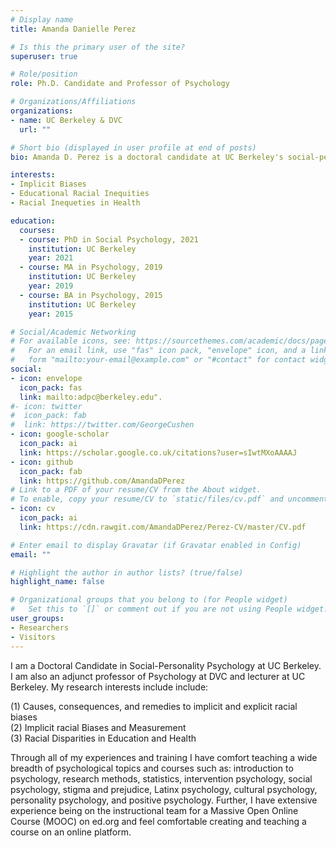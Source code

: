 ```yaml
---
# Display name
title: Amanda Danielle Perez

# Is this the primary user of the site?
superuser: true

# Role/position
role: Ph.D. Candidate and Professor of Psychology 

# Organizations/Affiliations
organizations:
- name: UC Berkeley & DVC
  url: ""

# Short bio (displayed in user profile at end of posts)
bio: Amanda D. Perez is a doctoral candidate at UC Berkeley's social-personality Ph.D. program. She is also an adjunct professor of psychology at DVC and a psychology lecturer at UC Berkeley.

interests:
- Implicit Biases
- Educational Racial Inequities
- Racial Inequeties in Health

education:
  courses:
  - course: PhD in Social Psychology, 2021
    institution: UC Berkeley
    year: 2021
  - course: MA in Psychology, 2019
    institution: UC Berkeley
    year: 2019
  - course: BA in Psychology, 2015
    institution: UC Berkeley
    year: 2015

# Social/Academic Networking
# For available icons, see: https://sourcethemes.com/academic/docs/page-builder/#icons
#   For an email link, use "fas" icon pack, "envelope" icon, and a link in the
#   form "mailto:your-email@example.com" or "#contact" for contact widget.
social:
- icon: envelope
  icon_pack: fas
  link: mailto:adpc@berkeley.edu".
#- icon: twitter
#  icon_pack: fab
#  link: https://twitter.com/GeorgeCushen
- icon: google-scholar
  icon_pack: ai
  link: https://scholar.google.co.uk/citations?user=sIwtMXoAAAAJ
- icon: github
  icon_pack: fab
  link: https://github.com/AmandaDPerez
# Link to a PDF of your resume/CV from the About widget.
# To enable, copy your resume/CV to `static/files/cv.pdf` and uncomment the lines below.
- icon: cv
  icon_pack: ai 
  link: https://cdn.rawgit.com/AmandaDPerez/Perez-CV/master/CV.pdf

# Enter email to display Gravatar (if Gravatar enabled in Config)
email: ""

# Highlight the author in author lists? (true/false)
highlight_name: false

# Organizational groups that you belong to (for People widget)
#   Set this to `[]` or comment out if you are not using People widget.
user_groups:
- Researchers
- Visitors
---
```


I am a Doctoral Candidate in Social-Personality Psychology at UC Berkeley. I am also an adjunct professor of Psychology at DVC and lecturer at UC Berkeley. My research interests include include:

(1) Causes, consequences, and remedies to implicit and explicit racial biases  
(2) Implicit racial Biases and Measurement  
(3) Racial Disparities in Education and Health  

Through all of my experiences and training I have comfort teaching a wide breadth of psychological topics and courses such as: introduction to psychology, research methods, statistics, intervention psychology, social psychology, stigma and prejudice, Latinx psychology, cultural psychology, personality psychology, and positive psychology. Further, I have extensive experience being on the instructional team for a Massive Open Online Course (MOOC) on ed.org and feel comfortable creating and teaching a course on an online platform.
